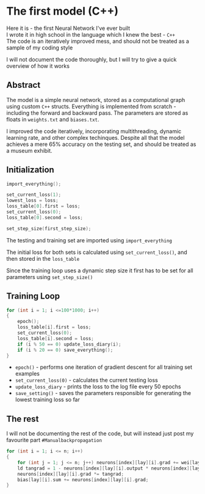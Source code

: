 # The first model (C++)

Here it is - the first Neural Network I've ever built  
I wrote it in high school in the language which I knew the best -  ```C++```  
The code is an iteratively improved mess, and should not be treated as a sample of my coding style

I will not document the code thoroughly, but I will try to give a quick overview of how it works

## Abstract
The model is a simple neural network, stored as a computational graph using custom ```C++``` structs. Everything is implemented from scratch - including the forward and backward pass.
The parameters are stored as floats in ```weights.txt``` and ```biases.txt```.

I improved the code iteratively, incorporating multithreading, dynamic learning rate, and other complex techinques. Despite all that the model achieves a mere 65% accuracy on the testing set, and should be treated as a museum exhibit.

## Initialization 
```C++
import_everything();

set_current_loss(1);
lowest_loss = loss;
loss_table[0].first = loss;
set_current_loss(0);
loss_table[0].second = loss;

set_step_size(first_step_size);
```
The testing and training set are imported using ```import_everything```

The initial loss for both sets is calculated using  ```set_current_loss()```, and then stored in the ```loss_table```

Since the training loop uses a dynamic step size it first has to be set for all parameters using ```set_step_size()```

## Training Loop
```C++
for (int i = 1; i <=100*1000; i++)
{
	epoch();
	loss_table[i].first = loss;
	set_current_loss(0);
	loss_table[i].second = loss;
	if (i % 50 == 0) update_loss_diary(i);
	if (i % 20 == 0) save_everything();
} 
```
* ```epoch()``` - performs one iteration of gradient descent for all training set examples
* ```set_current_loss(0)``` - calculates the current testing loss
* ```update_loss_diary``` - prints the loss to the log file every 50 epochs
* ```save_setting()``` - saves the parameters responsible for generating the lowest training loss so far

## The rest
I will not be documenting the rest of the code, but will instead just post my favourite part ```#Manualbackpropagation```
```C++
for (int i = 1; i <= n; i++)
{
	for (int j = 1; j <= n; j++) neurons[index][lay][i].grad += wei[lay][i][j].val * neurons[index][lay + 1][j].grad;
	ld tangrad = 1 - neurons[index][lay][i].output * neurons[index][lay][i].output;
	neurons[index][lay][i].grad *= tangrad;
	bias[lay][i].sum += neurons[index][lay][i].grad;
}
```
